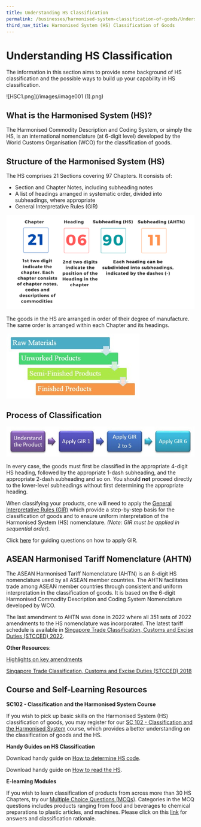 ```yaml
---
title: Understanding HS Classification
permalink: /businesses/harmonised-system-classification-of-goods/Understanding-HS-Classification
third_nav_title: Harmonised System (HS) Classification of Goods
---
```

# Understanding HS Classification

The information in this section aims to provide some background of HS classification and the possible ways to build up your capability in HS classification.

![HSC1.png](/images/image001 (1).png)

## What is the Harmonised System (HS)?

The Harmonised Commodity Description and Coding System, or simply the HS, is an international nomenclature (at 6-digit level) developed by the World Customs Organisation (WCO) for the classification of goods.

    
## Structure of the Harmonised System (HS)
   

The HS comprises 21 Sections covering 97 Chapters. It consists of:

-   Section and Chapter Notes, including subheading notes
-   A list of headings arranged in systematic order, divided into subheadings, where appropriate
-   General Interpretative Rules (GIR)

![HSC2.png](/images/HSC2.png)

The goods in the HS are arranged in order of their degree of manufacture. The same order is arranged within each Chapter and its headings.

![HSC3.jpg](/images/HSC3.jpg)


## Process of Classification
  ![HSC4.jpg](/images/HSC4.jpg)
    
In every case, the goods must first be classified in the appropriate 4-digit HS heading, followed by the appropriate 1-dash subheading, and the appropriate 2-dash subheading and so on. You should  **not**  proceed directly to the lower-level subheadings without first determining the appropriate heading.
    
When classifying your products, one will need to apply the  [General Interpretative Rules (GIR)](/files/businesses/generalrulesfortheinterpretation.pdf)  which provide a step-by-step basis for the classification of goods and to ensure uniform interpretation of the Harmonised System (HS) nomenclature.  _(Note: GIR must be applied in sequential order)._
    
Click  [here](/files/businesses/apply-gir.pdf)  for guiding questions on how to apply GIR.

    
## ASEAN Harmonised Tariff Nomenclature (AHTN)
    
The ASEAN Harmonised Tariff Nomenclature (AHTN) is an 8-digit HS nomenclature used by all ASEAN member countries. The AHTN facilitates trade among ASEAN member countries through consistent and uniform interpretation in the classification of goods. It is based on the 6-digit Harmonised Commodity Description and Coding System Nomenclature developed by WCO.

The last amendment to AHTN was done in 2022 where all 351 sets of 2022 amendments to the HS nomenclature was incorporated. The latest tariff schedule is available in [Singapore Trade Classification, Customs and Excise Duties (STCCED) 2022](https://go.gov.sg/stcced2022).
    
**Other Resources**:

[Highlights on key amendments](/files/AHTN%202022%20Changes.pdf)

[Singapore Trade Classification, Customs and Excise Duties (STCCED) 2018](/files/businesses/STCCED%202018_Feb%2021.pdf)


## Course and Self-Learning Resources

**SC102 - Classification and the Harmonised System Course**

If you wish to pick up basic skills on the Harmonised System (HS) classification of goods, you may register for our [SC 102 - Classification and the Harmonised System](/businesses/business-resources/courses-and-events) course, which provides a better understanding on the classification of goods and the HS.

**Handy Guides on HS Classification**

Download handy guide on [How to determine HS code](/files/businesses/How-to-determine-HS-code.pdf).

Download handy guide on [How to read the HS](/files/businesses/How-to-read-the-HS.pdf).


**E-learning Modules**

If you wish to learn classification of products from across more than 30 HS Chapters, try our [Multiple Choice Questions (MCQs)](/files/businesses/MCQs.pdf).
Categories in the MCQ questions includes products ranging from food and beverages to chemical preparations to plastic articles, and machines. Please click on this [link](/files/businesses/Answers-to-MCQs-(1).pdf) for answers and classification rationale.